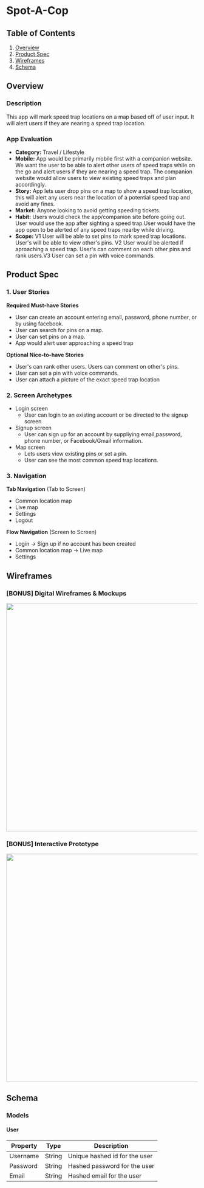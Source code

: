 # Spot-A-Cop

## Table of Contents
1. [Overview](#Overview)
1. [Product Spec](#Product-Spec)
1. [Wireframes](#Wireframes)
2. [Schema](#Schema)

## Overview
### Description
This app will mark speed trap locations on a map based off of user input. It will alert users if they are nearing a speed trap location.

### App Evaluation
- **Category:** Travel / Lifestyle
- **Mobile:** App would be primarily mobile first with a companion website. We want the user to be able to alert other users of speed traps while on the go and alert users if they are nearing a speed trap. The companion website would allow users to view existing speed traps and plan accordingly.
- **Story:** App lets user drop pins on a map to show a speed trap location, this will alert any users near the location of a potential speed trap and avoid any fines.
- **Market:** Anyone looking to avoid getting speeding tickets.
- **Habit:** Users would check the app/companion site before going out. User would use the app after sighting a speed trap.User would have the app open to be alerted of any speed traps nearby while driving.
- **Scope:** V1 User will be able to set pins to mark speed trap locations. User's will be able to view other's pins. V2 User would be alerted if aproaching a speed trap. User's can comment on each other pins and rank users.V3 User can set a pin with voice commands.

## Product Spec

### 1. User Stories

**Required Must-have Stories**

* User can create an account entering email, password, phone number, or by using facebook.
* User can search for pins on a map.
* User can set pins on a map.
* App would alert user approaching a speed trap

**Optional Nice-to-have Stories**

* User's can rank other users. Users can comment on other's pins.
* User can set a pin with voice commands.
* User can attach a picture of the exact speed trap location

### 2. Screen Archetypes

* Login screen
   * User can login to an existing account or be directed to the signup screen
* Signup screen
   * User can sign up for an account by suppliying email,password, phone number, or Facebook/Gmail information.
* Map screen
   * Lets users view existing pins or set a pin.
   * User can see the most common speed trap locations.


### 3. Navigation

**Tab Navigation** (Tab to Screen)

* Common location map
* Live map
* Settings
* Logout

**Flow Navigation** (Screen to Screen)

* Login -> Sign up if no account has been created
* Common location map -> Live map
* Settings

## Wireframes

### [BONUS] Digital Wireframes & Mockups
<img src="https://i.imgur.com/NoeCE47.png" width=600>

### [BONUS] Interactive Prototype
<img src="http://g.recordit.co/t0LdILeiRi.gif" width=600>

## Schema 
### Models
#### User

   | Property      | Type     | Description |
   | ------------- | -------- | ------------|
   | Username      | String   | Unique hashed id for the user |
   | Password      | String   | Hashed password for the user|
   | Email         | String   | Hashed email for the user |

